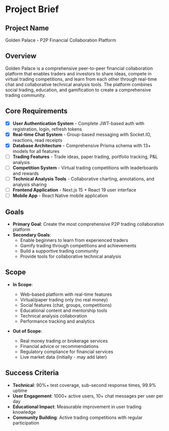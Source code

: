 # Project Brief

## Project Name
Golden Palace - P2P Financial Collaboration Platform

## Overview
Golden Palace is a comprehensive peer-to-peer financial collaboration platform that enables traders and investors to share ideas, compete in virtual trading competitions, and learn from each other through real-time chat and collaborative technical analysis tools. The platform combines social trading, education, and gamification to create a comprehensive trading community.

## Core Requirements
- [x] **User Authentication System** - Complete JWT-based auth with registration, login, refresh tokens
- [x] **Real-time Chat System** - Group-based messaging with Socket.IO, reactions, read receipts
- [x] **Database Architecture** - Comprehensive Prisma schema with 13+ models for all features
- [ ] **Trading Features** - Trade ideas, paper trading, portfolio tracking, P&L analysis
- [ ] **Competition System** - Virtual trading competitions with leaderboards and rewards
- [ ] **Technical Analysis Tools** - Collaborative charting, annotations, and analysis sharing
- [ ] **Frontend Application** - Next.js 15 + React 19 user interface
- [ ] **Mobile App** - React Native mobile application

## Goals
- **Primary Goal**: Create the most comprehensive P2P trading collaboration platform
- **Secondary Goals**:
  - Enable beginners to learn from experienced traders
  - Gamify trading through competitions and achievements
  - Build a supportive trading community
  - Provide tools for collaborative technical analysis

## Scope
- **In Scope**:
  - Web-based platform with real-time features
  - Virtual/paper trading only (no real money)
  - Social features (chat, groups, competitions)
  - Educational content and mentorship tools
  - Technical analysis collaboration
  - Performance tracking and analytics

- **Out of Scope**:
  - Real money trading or brokerage services
  - Financial advice or recommendations
  - Regulatory compliance for financial services
  - Live market data (initially - may add later)

## Success Criteria
- **Technical**: 90%+ test coverage, sub-second response times, 99.9% uptime
- **User Engagement**: 1000+ active users, 10+ chat messages per user per day
- **Educational Impact**: Measurable improvement in user trading knowledge
- **Community Building**: Active trading competitions with regular participation